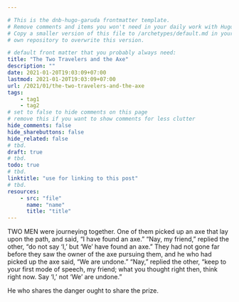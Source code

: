 ```yaml
---

# This is the dnb-hugo-garuda frontmatter template. 
# Remove comments and items you won't need in your daily work with Hugo.
# Copy a smaller version of this file to /archetypes/default.md in your
# own repository to overwrite this version.

# default front matter that you probably always need:
title: "The Two Travelers and the Axe"
description: ""
date: 2021-01-20T19:03:09+07:00
lastmod: 2021-01-20T19:03:09+07:00
url: /2021/01/the-two-travelers-and-the-axe
tags:
    - tag1
    - tag2
# set to false to hide comments on this page
# remove this if you want to show comments for less clutter
hide_comments: false
hide_sharebuttons: false
hide_related: false
# tbd.
draft: true
# tbd.
todo: true
# tbd.
linktitle: "use for linking to this post"
# tbd.
resources:
    - src: "file"
      name: "name"
      title: "title"
---
```

TWO MEN were journeying together. One of them picked up an axe that lay upon the path, and said, “I have found an axe.” “Nay, my friend,” replied the other, “do not say ‘I,’ but ‘We’ have found an axe.” They had not gone far before they saw the owner of the axe pursuing them, and he who had picked up the axe said, “We are undone.” “Nay,” replied the other, “keep to your first mode of speech, my friend; what you thought right then, think right now. Say ‘I,’ not ‘We’ are undone.”

He who shares the danger ought to share the prize.
